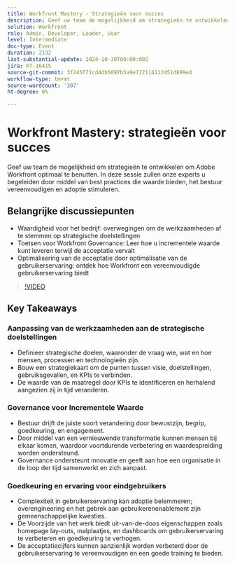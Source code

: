 ```yaml
---
title: Workfront Mastery - Strategieën voor succes
description: Geef uw team de mogelijkheid om strategieën te ontwikkelen om Adobe Workfront optimaal te benutten. In deze sessie zullen onze experts u begeleiden door beste praktijken die waarde bieden, governance vereenvoudigen en acceptatie stimuleren.Belangrijkste discussiepunten:waarde voor het bedrijf leveren - Overwegingen voor het afstemmen van werk op strategische doelstellingenToetsen aan Workfront-bestuur - Leer hoe u incrementele waarde kunt bieden terwijl u de adoptie kunt verbeterenOvername optimaliseren door de gebruikerservaring te optimaliseren - Ontdek hoe Workfront een vereenvoudigde gebruikerservaring biedt
solution: Workfront
role: Admin, Developer, Leader, User
level: Intermediate
doc-type: Event
duration: 2132
last-substantial-update: 2024-10-30T00:00:00Z
jira: KT-16415
source-git-commit: 3f245f71cd4db5097b5a9e712114112451d899e4
workflow-type: tm+mt
source-wordcount: '307'
ht-degree: 0%

---
```



# Workfront Mastery: strategieën voor succes

Geef uw team de mogelijkheid om strategieën te ontwikkelen om Adobe Workfront optimaal te benutten. In deze sessie zullen onze experts u begeleiden door middel van best practices die waarde bieden, het bestuur vereenvoudigen en adoptie stimuleren.

## Belangrijke discussiepunten

* Waardigheid voor het bedrijf: overwegingen om de werkzaamheden af te stemmen op strategische doelstellingen
* Toetsen voor Workfront Governance: Leer hoe u incrementele waarde kunt leveren terwijl de acceptatie vervalt
* Optimalisering van de acceptatie door optimalisatie van de gebruikerservaring: ontdek hoe Workfront een vereenvoudigde gebruikerservaring biedt

>[!VIDEO](https://video.tv.adobe.com/v/3435746/?learn=on)

## Key Takeaways

### Aanpassing van de werkzaamheden aan de strategische doelstellingen

* Definieer strategische doelen, waaronder de vraag wie, wat en hoe mensen, processen en technologieën zijn.
* Bouw een strategiekaart om de punten tussen visie, doelstellingen, gebruiksgevallen, en KPIs te verbinden.
* De waarde van de maatregel door KPIs te identificeren en herhalend aangezien zij in tijd veranderen.

### Governance voor Incrementele Waarde

* Bestuur drijft de juiste soort verandering door bewustzijn, begrip, goedkeuring, en engagement.
* Door middel van een vernieuwende transformatie kunnen mensen bij elkaar komen, waardoor voortdurende verbetering en waardespreiding worden ondersteund.
* Governance ondersteunt innovatie en geeft aan hoe een organisatie in de loop der tijd samenwerkt en zich aanpast.

### Goedkeuring en ervaring voor eindgebruikers

* Complexiteit in gebruikerservaring kan adoptie belemmeren; overengineering en het gebrek aan gebruikerenenablement zijn gemeenschappelijke kwesties.
* De Voorzijde van het werk biedt uit-van-de-doos eigenschappen zoals homepage lay-outs, malplaatjes, en dashboards om gebruikerservaring te verbeteren en goedkeuring te verhogen.
* De acceptatiecijfers kunnen aanzienlijk worden verbeterd door de gebruikerservaring te vereenvoudigen en een goede training te bieden.
